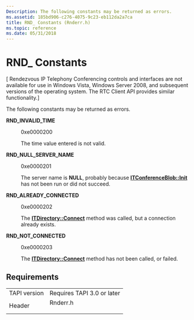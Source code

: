 ```yaml
---
Description: The following constants may be returned as errors.
ms.assetid: 185bd906-c276-4075-9c23-eb112da2a7ca
title: RND_ Constants (Rnderr.h)
ms.topic: reference
ms.date: 05/31/2018
---
```


# RND\_ Constants

\[ Rendezvous IP Telephony Conferencing controls and interfaces are not available for use in Windows Vista, Windows Server 2008, and subsequent versions of the operating system. The RTC Client API provides similar functionality.\]

The following constants may be returned as errors.

<dl> <dt>

<span id="RND_INVALID_TIME"></span><span id="rnd_invalid_time"></span>**RND\_INVALID\_TIME**
</dt> <dd> <dl> <dt>

 0xe0000200
</dt> <dt>



The time value entered is not valid.


</dt> </dl> </dd> <dt>

<span id="RND_NULL_SERVER_NAME"></span><span id="rnd_null_server_name"></span>**RND\_NULL\_SERVER\_NAME**
</dt> <dd> <dl> <dt>

 0xe0000201
</dt> <dt>



The server name is **NULL**, probably because [**ITConferenceBlob::Init**](itconferenceblob-init.md) has not been run or did not succeed.


</dt> </dl> </dd> <dt>

<span id="RND_ALREADY_CONNECTED"></span><span id="rnd_already_connected"></span>**RND\_ALREADY\_CONNECTED**
</dt> <dd> <dl> <dt>

 0xe0000202
</dt> <dt>



The [**ITDirectory::Connect**](/windows/desktop/api/Rend/nf-rend-itdirectory-connect) method was called, but a connection already exists.


</dt> </dl> </dd> <dt>

<span id="RND_NOT_CONNECTED"></span><span id="rnd_not_connected"></span>**RND\_NOT\_CONNECTED**
</dt> <dd> <dl> <dt>

 0xe0000203
</dt> <dt>



The [**ITDirectory::Connect**](/windows/desktop/api/Rend/nf-rend-itdirectory-connect) method has not been called, or failed.


</dt> </dl> </dd> </dl>

## Requirements



|                         |                                                                                     |
|-------------------------|-------------------------------------------------------------------------------------|
| TAPI version<br/> | Requires TAPI 3.0 or later<br/>                                               |
| Header<br/>       | <dl> <dt>Rnderr.h</dt> </dl> |



 

 




